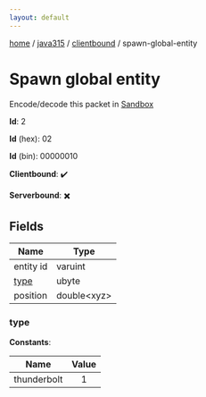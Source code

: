 ```yaml
---
layout: default
---
```


[home](/)  /  [java315](/protocol/java315)  /  [clientbound](/protocol/java315/clientbound)  /  spawn-global-entity

# Spawn global entity

Encode/decode this packet in [Sandbox](../../../sandbox/java315#Clientbound.SpawnGlobalEntity)

**Id**: 2

**Id** (hex): 02

**Id** (bin): 00000010

**Clientbound**: ✔️

**Serverbound**: ✖️

## Fields

Name | Type
---|---
entity id | varuint
[type](#type) | ubyte
position | double&lt;xyz&gt;

### type

**Constants**:

Name | Value
---|:---:
thunderbolt | 1
